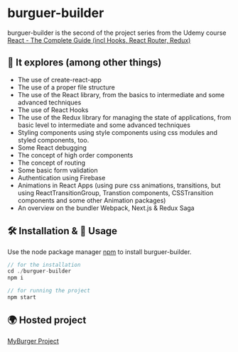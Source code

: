 # burguer-builder
burguer-builder is the second of the project series from the Udemy course [React - The Complete Guide (incl Hooks, React Router, Redux)
](https://www.udemy.com/course/react-the-complete-guide-incl-redux/)


## 🔎 It explores (among other things)
- The use of create-react-app
- The use of a proper file structure
- The use of the React library, from the basics to intermediate and some advanced techniques
- The use of React Hooks
- The use of the Redux library for managing the state of applications, from basic level to intermediate and some advanced techniques
- Styling components using style components using css modules and styled components, too.
- Some React debugging
- The concept of high order components
- The concept of routing
- Some basic form validation
- Authentication using Firebase
- Animations in React Apps (using pure css animations, transitions, but using ReactTransitionGroup, Transtion components, CSSTransition components and some other Animation packages)
- An overview on the bundler Webpack, Next.js & Redux Saga


## 🛠 Installation & 🚀 Usage

Use the node package manager [npm](https://npmjs.com/) to install burguer-builder.

```javascript
// for the installation
cd ./burguer-builder
npm i

// for running the project
npm start
```

## 🌍 Hosted project
[MyBurger Project](https://react-burger-builder-5db37.web.app/)